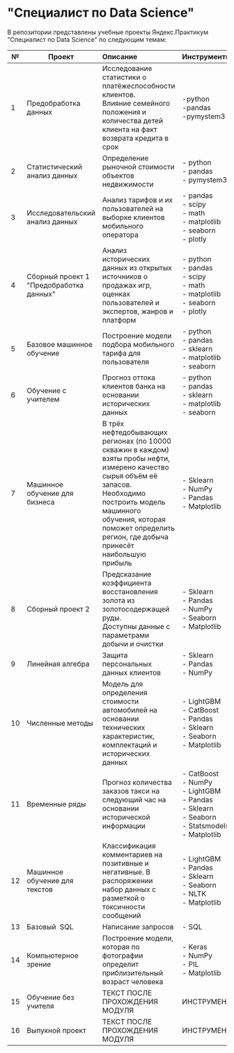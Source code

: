 # "Специалист по Data Science"

В репозитории представлены учебные проекты Яндекс.Практикум "Специалист по Data Science" по следующим темам:


| № | Проект                                  | Описание          |Инструменты       |  
| - |  -------------------------------------- | :---------------- |:---------------- |
| 1 | Предобработка данных | Исследование статистики о платёжеспособности клиентов.<br>Влияние семейного положения и количества детей клиента на факт возврата кредита в срок | -python<br>-pandas<br>-pymystem3 |
| 2 | Статистический анализ данных | Определение рыночной стоимости объектов недвижимости | - python<br>- pandas<br>- pymystem3 |
| 3 | Исследовательский анализ данных | Анализ тарифов и их пользователей на выборке клиентов мобильного оператора | - pandas<br>- scipy<br>- math<br>- matplotlib<br>- seaborn<br>- plotly |
| 4 | Сборный проект 1 "Предобработка данных" | Анализ исторических данных из открытых источников о продажах игр, оценках пользователей и экспертов, жанров и платформ | - python<br>- pandas<br>- scipy<br>- math<br>- matplotlib<br>- seaborn<br>- plotly |
| 5	| Базовое машинное обучение | Построение модели подбора мобильного тарифа для пользователя	| - python<br>- pandas<br>- sklearn<br>- matplotlib<br>- seaborn|
| 6 |Обучение с учителем|	Прогноз оттока клиентов банка на основании исторических данных	|- python<br>- pandas<br>- sklearn<br>- matplotlib<br>- seaborn|
| 7 |Машинное обучение для бизнеса|	В трёх нефтедобывающих регионах (по 10000 скважин в каждом) взяты пробы нефти, измерено качество сырья объём её запасов. Необходимо построить модель машинного обучения, которая поможет определить регион, где добыча принесёт наибольшую прибыль |	- Sklearn<br>- NumPy<br>- Pandas<br>- Matplotlib |
| 8	|Сборный проект 2	|	Предсказание коэффициента восстановления золота из золотосодержащей руды.<br> Доступны данные с параметрами добычи и очистки |	- Sklearn<br>- Pandas<br>- NumPy<br>- Seaborn<br>- Matplotlib|
| 9	| Линейная алгебра | Защита персональных данных клиентов	| - Sklearn<br>- Pandas<br>- NumPy |
| 10	| Численные методы |	Модель для определения стоимости автомобилей на основании технических характеристик, комплектаций и исторических данных	| - LightGBM<br>- CatBoost<br>- Pandas<br>- Sklearn<br>- Seaborn<br>- Matplotlib |
| 11	|Временные ряды | Прогноз количества заказов такси на следующий час на основании исторической информации	| - CatBoost<br>- NumPy<br>- LightGBM<br>- Pandas<br>- Sklearn<br>- Seaborn<br>- Statsmodels<br>- Matplotlib|
| 12	| Машинное обучение для текстов |	Классификация комментариев на позитивные и негативные. В распоряжении набор данных с разметкой о токсичности сообщений|	- LightGBM<br>- Pandas<br>- Sklearn<br>- Seaborn<br>- NLTK<br>- Matplotlib|
| 13	| Базовый  SQL | Написание запросов |	- SQL|
| 14	| Компьютерное зрение  | Построение модели, которая по фотографии определит приблизительный возраст человека |	- Keras<br>- NumPy<br>- PIL<br>- Matplotlib |
| 15	| Обучение без учителя | ТЕКСТ ПОСЛЕ ПРОХОЖДЕНИЯ МОДУЛЯ |	ИНСТРУМЕНТЫ |
| 16	| Выпукной проект      | ТЕКСТ ПОСЛЕ ПРОХОЖДЕНИЯ МОДУЛЯ |	ИНСТРУМЕНТЫ |

